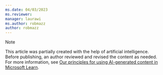 ```yaml
---
ms.date: 04/03/2023
ms.reviewer: 
manager: laurawi
ms.author: robmazz
author: robmazz
---
```


> [!NOTE]
> This article was partially created with the help of artificial intelligence. Before publishing, an author reviewed and revised the content as needed. For more information, see [Our principles for using AI-generated content in Microsoft Learn](/azure/principles-for-ai-generated-content).
